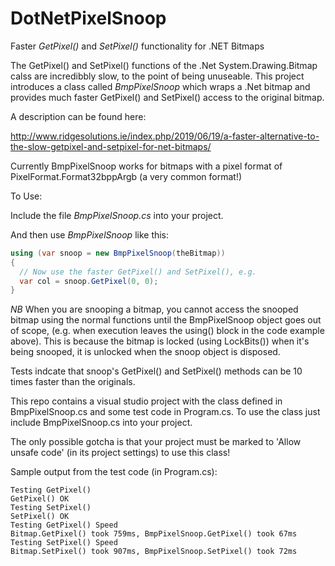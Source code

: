 # DotNetPixelSnoop
Faster *GetPixel()* and *SetPixel()* functionality for .NET Bitmaps

The GetPixel() and SetPixel() functions of the .Net System.Drawing.Bitmap calss are incredibbly slow, to the point of being unuseable.  This project introduces a class called *BmpPixelSnoop* which wraps a .Net bitmap and provides much faster GetPixel() and SetPixel() access to the original bitmap.

A description can be found here:

http://www.ridgesolutions.ie/index.php/2019/06/19/a-faster-alternative-to-the-slow-getpixel-and-setpixel-for-net-bitmaps/

Currently BmpPixelSnoop works for bitmaps with a pixel format of PixelFormat.Format32bppArgb (a very common format!)

To Use:

Include the file *BmpPixelSnoop.cs* into your project.

And then use *BmpPixelSnoop* like this:

```csharp
using (var snoop = new BmpPixelSnoop(theBitmap))
{
  // Now use the faster GetPixel() and SetPixel(), e.g.
  var col = snoop.GetPixel(0, 0);
}
```

*NB* When you are snooping a bitmap, you cannot access the snooped bitmap using the normal functions until the BmpPixelSnoop object goes out of scope, (e.g. when execution leaves the using() block in the code example above).  This is because the bitmap is locked (using LockBits()) when it's being snooped, it is unlocked when the snoop object is disposed.


Tests indcate that snoop's GetPixel() and SetPixel() methods can be 10 times faster than the originals.

This repo contains a visual studio project with the class defined in BmpPixelSnoop.cs and some test code in Program.cs.  To use the class just include BmpPixelSnoop.cs into your project.

The only possible gotcha is that your project must be marked to 'Allow unsafe code' (in its project settings) to use this class! 

Sample output from the test code (in Program.cs):

```
Testing GetPixel()
GetPixel() OK
Testing SetPixel()
SetPixel() OK
Testing GetPixel() Speed
Bitmap.GetPixel() took 759ms, BmpPixelSnoop.GetPixel() took 67ms
Testing SetPixel() Speed
Bitmap.SetPixel() took 907ms, BmpPixelSnoop.SetPixel() took 72ms
```
